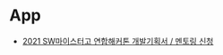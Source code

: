 # App

- <a href="https://docs.google.com/spreadsheets/d/1sICoVdmEY2WhP9xWdsvtx5sf0-MiFbCQPmU-wQLQM2Q/edit#gid=243133451">2021 SW마이스터고 연합해커톤 개발기획서 / 멘토링 신청</a>
